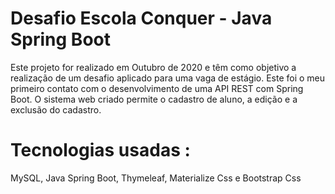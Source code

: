 # Desafio Escola Conquer - Java Spring Boot
Este projeto for realizado em Outubro de 2020 e têm como objetivo a realização de um desafio aplicado para uma vaga de estágio. Este foi o meu primeiro contato com o desenvolvimento de uma API REST com Spring Boot. O sistema web criado permite o cadastro de aluno, a edição e a exclusão do cadastro.

# Tecnologias usadas : 
MySQL,
Java Spring Boot,
Thymeleaf,
Materialize Css e Bootstrap Css
